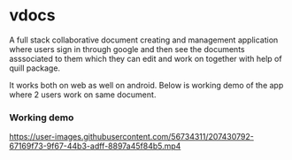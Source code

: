 # vdocs

A full stack collaborative document creating and management application where users sign in through google and then see the documents asssociated to them which they can edit and work on together with help of quill package.

It works both on web as well on android. Below is working demo of the app where 2 users work on same document.

### Working demo



https://user-images.githubusercontent.com/56734311/207430792-67169f73-9f67-44b3-adff-8897a45f84b5.mp4

